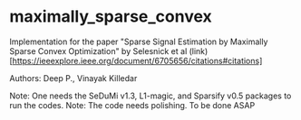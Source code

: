 # maximally_sparse_convex
Implementation for the paper "Sparse Signal Estimation by Maximally Sparse Convex Optimization" by Selesnick et al (link)[https://ieeexplore.ieee.org/document/6705656/citations#citations]

Authors: Deep P., Vinayak Killedar

Note: One needs the SeDuMi v1.3, L1-magic, and  Sparsify v0.5 packages to run the codes. 
Note: The code needs polishing. To be done ASAP
